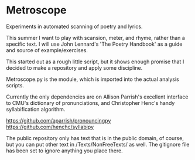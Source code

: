 # Metroscope
Experiments in automated scanning of poetry and lyrics.

This summer I want to play with scansion, meter, and rhyme, rather than a specific text. I will use John Lennard's 'The Poetry Handbook' as a guide and source of example/exercises.

This started out as a rough little script, but it shows enough promise that I decided to make a repository and apply some discipline.

Metroscope.py is the module, which is imported into the actual analysis scripts.

Currently the only dependencies are on Allison Parrish's excellent interface to CMU's dictionary of pronunciations, and Christopher Henc's handy syllabification algorithm.

https://github.com/aparrish/pronouncingpy
https://github.com/henchc/syllabipy

The public repository only has text that is in the public domain, of course, but you can put other text in /Texts/NonFreeTexts/ as well. The gitignore file has been set to ignore anything you place there.
